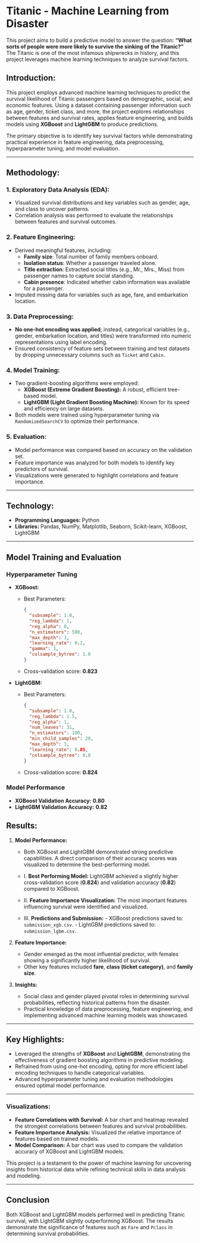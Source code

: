 # Titanic - Machine Learning from Disaster
This project aims to build a predictive model to answer the question: **“What sorts of people were more likely to survive the sinking of the Titanic?”** The Titanic is one of the most infamous shipwrecks in history, and this project leverages machine learning techniques to analyze survival factors.
<br>

## **Introduction:**
This project employs advanced machine learning techniques to predict the survival likelihood of Titanic passengers based on demographic, social, and economic features. Using a dataset containing passenger information such as age, gender, ticket class, and more, the project explores relationships between features and survival rates, applies feature engineering, and builds models using **XGBoost** and **LightGBM** to produce predictions. 

The primary objective is to identify key survival factors while demonstrating practical experience in feature engineering, data preprocessing, hyperparameter tuning, and model evaluation.

---

## **Methodology:**
### **1. Exploratory Data Analysis (EDA):**
- Visualized survival distributions and key variables such as gender, age, and class to uncover patterns.
- Correlation analysis was performed to evaluate the relationships between features and survival outcomes.

### **2. Feature Engineering:**
- Derived meaningful features, including:
  - **Family size**: Total number of family members onboard.
  - **Isolation status**: Whether a passenger traveled alone.
  - **Title extraction**: Extracted social titles (e.g., Mr., Mrs., Miss) from passenger names to capture social standing.
  - **Cabin presence**: Indicated whether cabin information was available for a passenger.
- Imputed missing data for variables such as age, fare, and embarkation location.

### **3. Data Preprocessing:**
- **No one-hot encoding was applied**; instead, categorical variables (e.g., gender, embarkation location, and titles) were transformed into numeric representations using label encoding.
- Ensured consistency of feature sets between training and test datasets by dropping unnecessary columns such as `Ticket` and `Cabin`.

### **4. Model Training:**
- Two gradient-boosting algorithms were employed:
  - **XGBoost (Extreme Gradient Boosting):** A robust, efficient tree-based model.
  - **LightGBM (Light Gradient Boosting Machine):** Known for its speed and efficiency on large datasets.
- Both models were trained using hyperparameter tuning via `RandomizedSearchCV` to optimize their performance.

### **5. Evaluation:**
- Model performance was compared based on accuracy on the validation set.
- Feature importance was analyzed for both models to identify key predictors of survival.
- Visualizations were generated to highlight correlations and feature importance.

---

## **Technology:**
- **Programming Languages:** Python
- **Libraries:** Pandas, NumPy, Matplotlib, Seaborn, Scikit-learn, XGBoost, LightGBM

---

## Model Training and Evaluation

### Hyperparameter Tuning
- **XGBoost:**
  - Best Parameters: 
    ```json
    {
      "subsample": 1.0,
      "reg_lambda": 1,
      "reg_alpha": 0,
      "n_estimators": 500,
      "max_depth": 3,
      "learning_rate": 0.2,
      "gamma": 1,
      "colsample_bytree": 1.0
    }
    ```
  - Cross-validation score: **0.823**

- **LightGBM:**
  - Best Parameters:
    ```json
    {
      "subsample": 1.0,
      "reg_lambda": 1.5,
      "reg_alpha": 1,
      "num_leaves": 31,
      "n_estimators": 100,
      "min_child_samples": 20,
      "max_depth": 3,
      "learning_rate": 0.05,
      "colsample_bytree": 0.8
    }
    ```
  - Cross-validation score: **0.824**

### Model Performance
- **XGBoost Validation Accuracy:** **0.80**
- **LightGBM Validation Accuracy:** **0.82**


## **Results:**
1. **Model Performance:**
   - Both XGBoost and LightGBM demonstrated strong predictive capabilities. A direct comparison of their accuracy scores was visualized to determine the best-performing model.

    - I. **Best Performing Model:** LightGBM achieved a slightly higher cross-validation score (**0.824**) and validation accuracy (**0.82**) compared to XGBoost.
    - II. **Feature Importance Visualization:** The most important features influencing survival were identified and visualized.
    - III. **Predictions and Submission:**
                - XGBoost predictions saved to: `submission_xgb.csv`.
                - LightGBM predictions saved to: `submission_lgbm.csv`.
   
2. **Feature Importance:**
   - Gender emerged as the most influential predictor, with females showing a significantly higher likelihood of survival.
   - Other key features included **fare**, **class (ticket category)**, and **family size**.

3. **Insights:**
   - Social class and gender played pivotal roles in determining survival probabilities, reflecting historical patterns from the disaster.
   - Practical knowledge of data preprocessing, feature engineering, and implementing advanced machine learning models was showcased.

---

## **Key Highlights:**
- Leveraged the strengths of **XGBoost** and **LightGBM**, demonstrating the effectiveness of gradient boosting algorithms in predictive modeling.
- Refrained from using one-hot encoding, opting for more efficient label encoding techniques to handle categorical variables.
- Advanced hyperparameter tuning and evaluation methodologies ensured optimal model performance.

---

### **Visualizations:**
- **Feature Correlations with Survival:** A bar chart and heatmap revealed the strongest correlations between features and survival probabilities.
- **Feature Importance Analysis:** Visualized the relative importance of features based on trained models.
- **Model Comparison:** A bar chart was used to compare the validation accuracy of XGBoost and LightGBM models.

This project is a testament to the power of machine learning for uncovering insights from historical data while refining technical skills in data analysis and modeling.

---

## Conclusion
Both XGBoost and LightGBM models performed well in predicting Titanic survival, with LightGBM slightly outperforming XGBoost. The results demonstrate the significance of features such as `Fare` and `Pclass` in determining survival probabilities.
